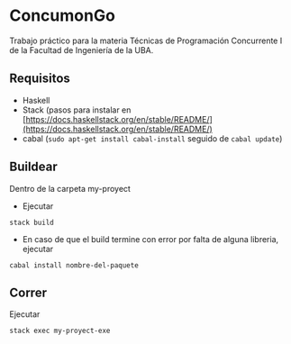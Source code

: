 # ConcumonGo
Trabajo práctico para la materia Técnicas de Programación Concurrente I de la Facultad de Ingeniería de la UBA.


## Requisitos

- Haskell
- Stack (pasos para instalar en [https://docs.haskellstack.org/en/stable/README/](https://docs.haskellstack.org/en/stable/README/)
- cabal (`sudo apt-get install cabal-install` seguido de `cabal update`)

## Buildear

Dentro de la carpeta my-proyect

- Ejecutar 
```
stack build
```

- En caso de que el build termine con error por falta de alguna libreria, ejecutar
```
cabal install nombre-del-paquete
```

## Correr

Ejecutar
```
stack exec my-proyect-exe
```